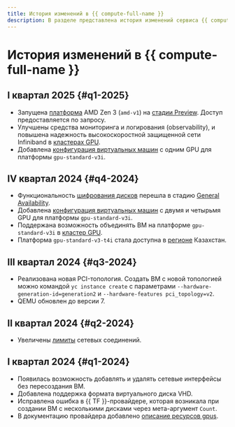 ```yaml
---
title: История изменений в {{ compute-full-name }}
description: В разделе представлена история изменений сервиса {{ compute-name }}.
---
```


# История изменений в {{ compute-full-name }}

## I квартал 2025 {#q1-2025}

* Запущена [платформа](./concepts/vm-platforms.md) AMD Zen 3 (`amd-v1`) на [стадии Preview](../overview/concepts/launch-stages.md). Доступ предоставляется по запросу.
* Улучшены средства мониторинга и логирования (observability), и повышена надежность высокоскоростной защищенной сети Infiniband в [кластерах GPU](./concepts/gpus.md#gpu-clusters).
* Добавлена [конфигурация виртуальных машин](./concepts/gpus.md#config) с одним GPU для платформы `gpu-standard-v3i`.

## IV квартал 2024 {#q4-2024}

* Функциональность [шифрования дисков](./concepts/encryption.md) перешла в стадию [General Availability](../overview/concepts/launch-stages.md).
* Добавлена [конфигурация виртуальных машин](./concepts/gpus.md#config) с двумя и четырьмя GPU для платформы `gpu-standard-v3i`.
* Поддержана возможность объединять ВМ на платформе `gpu-standard-v3i` в [кластер GPU](./concepts/gpus.md#gpu-clusters).
* Платформа `gpu-standard-v3-t4i` стала доступна в [регионе](../overview/concepts/region.md) Казахстан.

## III квартал 2024 {#q3-2024}

* Реализована новая PCI-топология. Создать ВМ с новой топологией можно командой `yc instance create` с параметрами `--hardware-generation-id=generation2` и `--hardware-features pci_topology=v2`.
* QEMU обновлен до версии 7.

## II квартал 2024 {#q2-2024}

* Увеличены [лимиты](concepts/limits.md) сетевых соединений.

## I квартал 2024 {#q1-2024}

* Появилась возможность добавлять и удалять сетевые интерфейсы без пересоздания ВМ.
* Добавлена поддержка формата виртуального диска VHD.
* Исправлена ошибка в {{ TF }}-провайдере, которая возникала при создании ВМ с несколькими дисками через мета-аргумент `Count`.
* В документацию провайдера добавлено [описание ресурсов gpus](https://terraform-provider.yandexcloud.net/Resources/compute_instance).